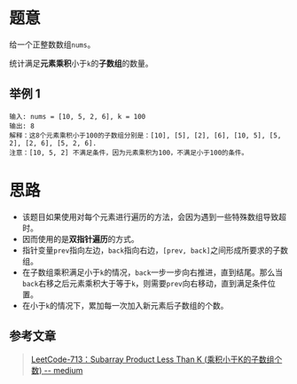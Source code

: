 # 题意

给一个正整数数组`nums`。

统计满足**元素乘积**小于`k`的**子数组**的数量。

## 举例 1

```
输入: nums = [10, 5, 2, 6], k = 100
输出: 8
解释：这8个元素乘积小于100的子数组分别是：[10], [5], [2], [6], [10, 5], [5, 2], [2, 6], [5, 2, 6].
注意：[10, 5, 2] 不满足条件，因为元素乘积为100，不满足小于100的条件。
```

# 思路

- 该题目如果使用对每个元素进行遍历的方法，会因为遇到一些特殊数组导致超时。
- 因而使用的是**双指针遍历**的方式。
- 指针变量`prev`指向左边，`back`指向右边，`[prev, back]`之间形成所要求的子数组。
- 在子数组乘积满足小于`k`的情况，`back`一步一步向右推进，直到结尾。那么当`back`右移之后元素乘积大于等于`k`，则需要`prev`向右移动，直到满足条件位置。
- 在小于`k`的情况下，累加每一次加入新元素后子数组的个数。

## 参考文章
>[LeetCode-713：Subarray Product Less Than K (乘积小于K的子数组个数) -- medium](http://blog.csdn.net/Koala_Tree/article/details/78497275?locationNum=9&fps=1)